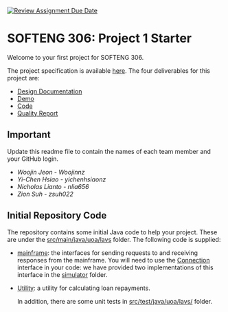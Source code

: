 [![Review Assignment Due Date](https://classroom.github.com/assets/deadline-readme-button-22041afd0340ce965d47ae6ef1cefeee28c7c493a6346c4f15d667ab976d596c.svg)](https://classroom.github.com/a/5pVslkgH)
# SOFTENG 306: Project 1 Starter

Welcome to your first project for SOFTENG 306. 

The project specification is available [here](https://canvas.auckland.ac.nz/courses/105857/files/13471322). The four deliverables for this project are:
* [Design Documentation](https://canvas.auckland.ac.nz/courses/105857/assignments/400876)
* [Demo](https://canvas.auckland.ac.nz/courses/105857/assignments/400878)
* [Code](https://canvas.auckland.ac.nz/courses/105857/assignments/400879)
* [Quality Report](https://canvas.auckland.ac.nz/courses/105857/assignments/404409)

## Important

Update this readme file to contain the names of each team member and your GitHub login.

* *Woojin Jeon - Woojinnz*
* *Yi-Chen Hsiao - yichenhsiaonz*
* *Nicholas Lianto - nlia656*
* *Zion Suh - zsuh022*

## Initial Repository Code

The repository contains some initial Java code to help your project. These are under the [src/main/java/uoa/lavs](src/main/java/uoa/lavs) folder. The following code is supplied:
* [mainframe](src/main/java/uoa/lavs/mainframe): the interfaces for sending requests to and receiving responses from the mainframe. You will need to use the [Connection](src/main/java/uoa/lavs/mainframe/Connection.java) interface in your code: we have provided two implementations of this interface in the [simulator](src/main/java/uoa/lavs/mainframe/simulator/) folder.
* [Utility](src/main/java/uoa/lavs/utility/): a utility for calculating loan repayments.

  In addition, there are some unit tests in [src/test/java/uoa/lavs/](src/test/java/uoa/lavs/) folder.
